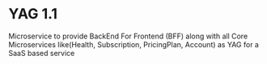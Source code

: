 # YAG 1.1
Microservice to provide BackEnd For Frontend (BFF) along with all Core Microservices like(Health, Subscription, PricingPlan, Account) as YAG for a SaaS based service
